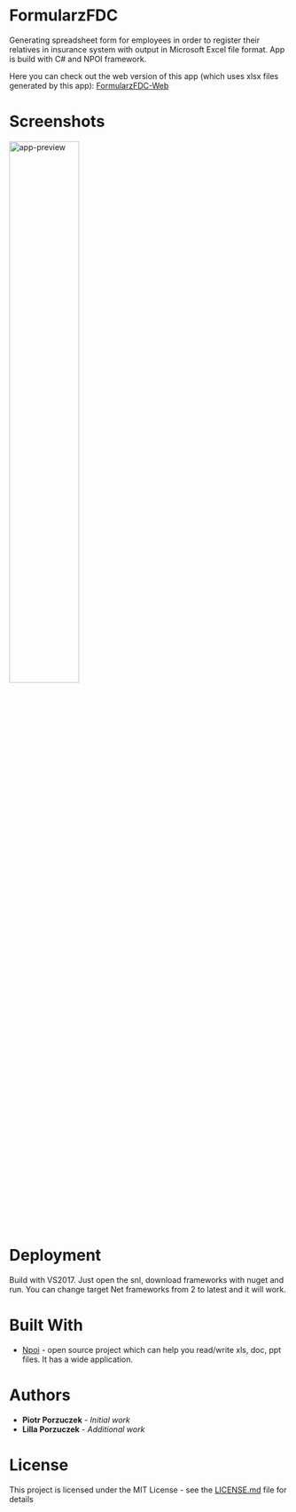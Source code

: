 # FormularzFDC
Generating spreadsheet form for employees in order to register their relatives in insurance system with output in Microsoft Excel file format. App is build with C# and NPOI framework.

Here you can check out the web version of this app (which uses xlsx files generated by this app):
[FormularzFDC-Web](http://peterporzuczek.github.io/FormularzFDC-Web/)

Screenshots
========
<div>
<img src="http://i.imgur.com/J9X9V6g.png" alt="app-preview" width="50%" height="50%">
</div>

Deployment
========
Build with VS2017. Just open the snl, download frameworks with nuget and run. You can change target Net frameworks from 2 to latest and it will work.

Built With
========
* [Npoi](https://npoi.codeplex.com) - open source project which can help you read/write xls, doc, ppt files. It has a wide application.

Authors
========
* **Piotr Porzuczek** - *Initial work*
* **Lilla Porzuczek** - *Additional work*

License
========
This project is licensed under the MIT License - see the [LICENSE.md](LICENSE.md) file for details
